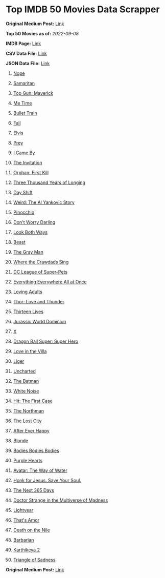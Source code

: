 # Top IMDB 50 Movies Data Scrapper

**Original Medium Post:** [Link](https://medium.com/@nishantsahoo/which-movie-should-i-watch-5c83a3c0f5b1) 

**Top 50 Movies as of:** _2022-09-08_

**IMDB Page:** [Link](http://www.imdb.com/search/title?release_date=2022,2022&title_type=feature)

**CSV Data File:** [Link](/Data/data.csv)

**JSON Data File:** [Link](/Data/data.json)

1. [Nope](https://www.imdb.com/title/tt10954984/?ref_=adv_li_tt)

2. [Samaritan](https://www.imdb.com/title/tt5500218/?ref_=adv_li_tt)

3. [Top Gun: Maverick](https://www.imdb.com/title/tt1745960/?ref_=adv_li_tt)

4. [Me Time](https://www.imdb.com/title/tt14309446/?ref_=adv_li_tt)

5. [Bullet Train](https://www.imdb.com/title/tt12593682/?ref_=adv_li_tt)

6. [Fall](https://www.imdb.com/title/tt15325794/?ref_=adv_li_tt)

7. [Elvis](https://www.imdb.com/title/tt3704428/?ref_=adv_li_tt)

8. [Prey](https://www.imdb.com/title/tt11866324/?ref_=adv_li_tt)

9. [I Came By](https://www.imdb.com/title/tt15083184/?ref_=adv_li_tt)

10. [The Invitation](https://www.imdb.com/title/tt12873562/?ref_=adv_li_tt)

11. [Orphan: First Kill](https://www.imdb.com/title/tt11851548/?ref_=adv_li_tt)

12. [Three Thousand Years of Longing](https://www.imdb.com/title/tt9198364/?ref_=adv_li_tt)

13. [Day Shift](https://www.imdb.com/title/tt13314558/?ref_=adv_li_tt)

14. [Weird: The Al Yankovic Story](https://www.imdb.com/title/tt17076046/?ref_=adv_li_tt)

15. [Pinocchio](https://www.imdb.com/title/tt4593060/?ref_=adv_li_tt)

16. [Don't Worry Darling](https://www.imdb.com/title/tt10731256/?ref_=adv_li_tt)

17. [Look Both Ways](https://www.imdb.com/title/tt14298328/?ref_=adv_li_tt)

18. [Beast](https://www.imdb.com/title/tt13223398/?ref_=adv_li_tt)

19. [The Gray Man](https://www.imdb.com/title/tt1649418/?ref_=adv_li_tt)

20. [Where the Crawdads Sing](https://www.imdb.com/title/tt9411972/?ref_=adv_li_tt)

21. [DC League of Super-Pets](https://www.imdb.com/title/tt8912936/?ref_=adv_li_tt)

22. [Everything Everywhere All at Once](https://www.imdb.com/title/tt6710474/?ref_=adv_li_tt)

23. [Loving Adults](https://www.imdb.com/title/tt14592948/?ref_=adv_li_tt)

24. [Thor: Love and Thunder](https://www.imdb.com/title/tt10648342/?ref_=adv_li_tt)

25. [Thirteen Lives](https://www.imdb.com/title/tt12262116/?ref_=adv_li_tt)

26. [Jurassic World Dominion](https://www.imdb.com/title/tt8041270/?ref_=adv_li_tt)

27. [X](https://www.imdb.com/title/tt13560574/?ref_=adv_li_tt)

28. [Dragon Ball Super: Super Hero](https://www.imdb.com/title/tt14614892/?ref_=adv_li_tt)

29. [Love in the Villa](https://www.imdb.com/title/tt15463032/?ref_=adv_li_tt)

30. [Liger](https://www.imdb.com/title/tt4435072/?ref_=adv_li_tt)

31. [Uncharted](https://www.imdb.com/title/tt1464335/?ref_=adv_li_tt)

32. [The Batman](https://www.imdb.com/title/tt1877830/?ref_=adv_li_tt)

33. [White Noise](https://www.imdb.com/title/tt6160448/?ref_=adv_li_tt)

34. [Hit: The First Case](https://www.imdb.com/title/tt13130760/?ref_=adv_li_tt)

35. [The Northman](https://www.imdb.com/title/tt11138512/?ref_=adv_li_tt)

36. [The Lost City](https://www.imdb.com/title/tt13320622/?ref_=adv_li_tt)

37. [After Ever Happy](https://www.imdb.com/title/tt13070038/?ref_=adv_li_tt)

38. [Blonde](https://www.imdb.com/title/tt1655389/?ref_=adv_li_tt)

39. [Bodies Bodies Bodies](https://www.imdb.com/title/tt8110652/?ref_=adv_li_tt)

40. [Purple Hearts](https://www.imdb.com/title/tt4614584/?ref_=adv_li_tt)

41. [Avatar: The Way of Water](https://www.imdb.com/title/tt1630029/?ref_=adv_li_tt)

42. [Honk for Jesus. Save Your Soul.](https://www.imdb.com/title/tt12655436/?ref_=adv_li_tt)

43. [The Next 365 Days](https://www.imdb.com/title/tt21106646/?ref_=adv_li_tt)

44. [Doctor Strange in the Multiverse of Madness](https://www.imdb.com/title/tt9419884/?ref_=adv_li_tt)

45. [Lightyear](https://www.imdb.com/title/tt10298810/?ref_=adv_li_tt)

46. [That's Amor](https://www.imdb.com/title/tt21388556/?ref_=adv_li_tt)

47. [Death on the Nile](https://www.imdb.com/title/tt7657566/?ref_=adv_li_tt)

48. [Barbarian](https://www.imdb.com/title/tt15791034/?ref_=adv_li_tt)

49. [Karthikeya 2](https://www.imdb.com/title/tt13664684/?ref_=adv_li_tt)

50. [Triangle of Sadness](https://www.imdb.com/title/tt7322224/?ref_=adv_li_tt)

**Original Medium Post:** [Link](https://medium.com/@nishantsahoo/which-movie-should-i-watch-5c83a3c0f5b1) 
